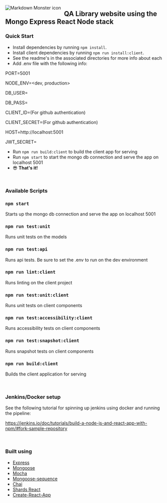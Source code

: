 <img src="https://dev.azure.com/cskow/qa-library/_apis/build/status/skow0020.qa-library"
     alt="Markdown Monster icon"
     style="float: left; margin-right: 10px;" />

## QA Library website using the Mongo Express React Node stack

### Quick Start

* Install dependencies by running `npm install`.
* Install client  dependencies by running `npm run install:client`.
* See the readme's in the associated directories for more info about each
* Add .env file with the following info: 
  
PORT=5001

NODE_ENV=<dev, production>

DB_USER=

DB_PASS=

CLIENT_ID=(For github authentication)

CLIENT_SECRET=(For github authentication)

HOST=http://localhost:5001

JWT_SECRET=

* Run `npm run build:client` to build the client app for serving
* Run `npm start` to start the mongo db connection and serve the app on localhost 5001
* 😎 **That's it!**
<br />

### Available Scripts

### `npm start`

Starts up the mongo db connection and serve the app on localhost 5001

### `npm run test:unit`

Runs unit tests on the models

### `npm run test:api`

Runs api tests. Be sure to set the .env to run on the dev environment

### `npm run lint:client`

Runs linting on the client project

### `npm run test:unit:client`

Runs unit tests on client components

### `npm run test:accessibility:client`

Runs accessibility tests on client components

### `npm run test:snapshot:client`

Runs snapshot tests on client components

### `npm run build:client`

Builds the client application for serving

<br />

### Jenkins/Docker setup 

See the following tutorial for spinning up jenkins using docker and running the pipeline: 

https://jenkins.io/doc/tutorials/build-a-node-js-and-react-app-with-npm/#fork-sample-repository

<br />

### Built using

- [Express](https://expressjs.com/)
- [Mongoose](https://mongoosejs.com/)
- [Mocha](https://mochajs.org/)
- [Mongoose-sequence](https://github.com/ramiel/mongoose-sequence)
- [Chai](https://www.chaijs.com/)
- [Shards React](https://github.com/designrevision/shards-react)
- [Create-React-App](https://github.com/facebook/create-react-app)


<br />
